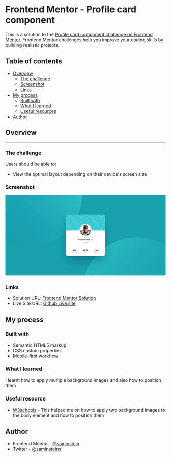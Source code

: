 # Frontend Mentor - Profile card component


This is a solution to the [Profile card component challenge on Frontend Mentor](https://www.frontendmentor.io/challenges/profile-card-component-cfArpWshJ). Frontend Mentor challenges help you improve your coding skills by building realistic projects. 

## Table of contents

- [Overview](#overview)
  - [The challenge](#the-challenge)
  - [Screenshot](#screenshot)
  - [Links](#links)
- [My process](#my-process)
  - [Built with](#built-with)
  - [What I learned](#what-i-learned)
  - [Useful resources](#useful-resources)
- [Author](#author)


## Overview
---
### The challenge

Users should be able to:

- View the optimal layout depending on their device's screen size    

### Screenshot

![](desktop-design.jpg)



### Links

- Solution URL: [Frontend Mentor Solution](https://www.frontendmentor.io/profile/saminstein/solutions)
- Live Site URL: [Github Live site](https://saminstein.github.io/Profile-Card-Component-Main/)

## My process

### Built with

- Semantic HTML5 markup
- CSS custom properties
- Mobile-first workflow

### What I learned

I learnt how to apply multiple background images and also how to position them 


### Useful resource

- [W3schools](https://www.w3schools.com/css/css_background_image.asp) - This helped me on how to apply two background images to the body element and how to position them

## Author

- Frontend Mentor - [@saminstein](https://www.frontendmentor.io/profile/saminstein)
- Twitter - [@saminsteins](https://www.twitter.com/saminsteins)


